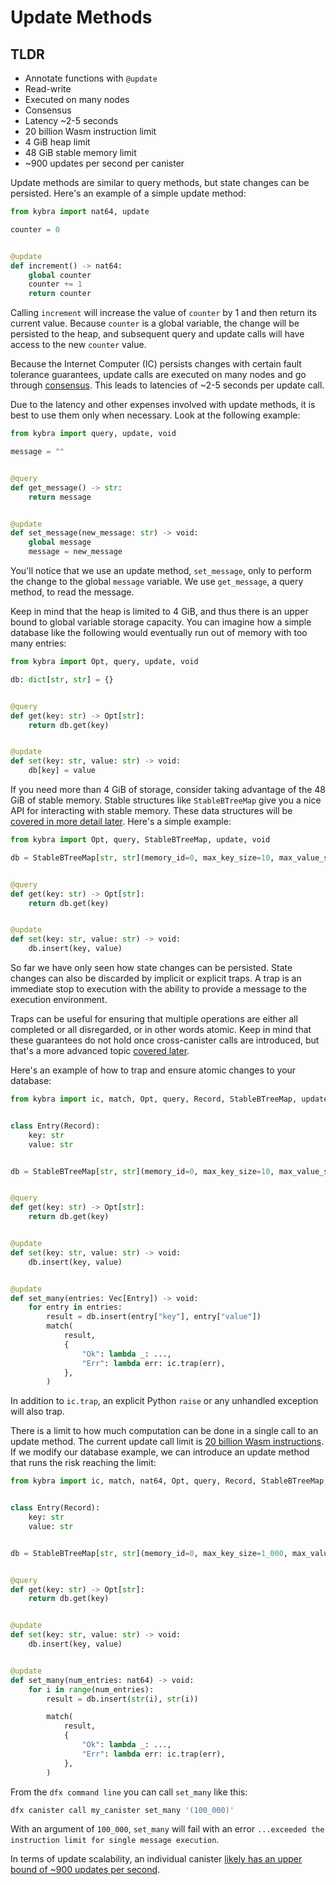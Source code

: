 # Update Methods

## TLDR

-   Annotate functions with `@update`
-   Read-write
-   Executed on many nodes
-   Consensus
-   Latency ~2-5 seconds
-   20 billion Wasm instruction limit
-   4 GiB heap limit
-   48 GiB stable memory limit
-   ~900 updates per second per canister

Update methods are similar to query methods, but state changes can be persisted. Here's an example of a simple update method:

```python
from kybra import nat64, update

counter = 0


@update
def increment() -> nat64:
    global counter
    counter += 1
    return counter
```

Calling `increment` will increase the value of `counter` by 1 and then return its current value. Because `counter` is a global variable, the change will be persisted to the heap, and subsequent query and update calls will have access to the new `counter` value.

Because the Internet Computer (IC) persists changes with certain fault tolerance guarantees, update calls are executed on many nodes and go through [consensus](https://internetcomputer.org/how-it-works/consensus/). This leads to latencies of ~2-5 seconds per update call.

Due to the latency and other expenses involved with update methods, it is best to use them only when necessary. Look at the following example:

```python
from kybra import query, update, void

message = ""


@query
def get_message() -> str:
    return message


@update
def set_message(new_message: str) -> void:
    global message
    message = new_message
```

You'll notice that we use an update method, `set_message`, only to perform the change to the global `message` variable. We use `get_message`, a query method, to read the message.

Keep in mind that the heap is limited to 4 GiB, and thus there is an upper bound to global variable storage capacity. You can imagine how a simple database like the following would eventually run out of memory with too many entries:

```python
from kybra import Opt, query, update, void

db: dict[str, str] = {}


@query
def get(key: str) -> Opt[str]:
    return db.get(key)


@update
def set(key: str, value: str) -> void:
    db[key] = value

```

If you need more than 4 GiB of storage, consider taking advantage of the 48 GiB of stable memory. Stable structures like `StableBTreeMap` give you a nice API for interacting with stable memory. These data structures will be [covered in more detail later](./stable_structures.md). Here's a simple example:

```python
from kybra import Opt, query, StableBTreeMap, update, void

db = StableBTreeMap[str, str](memory_id=0, max_key_size=10, max_value_size=10)


@query
def get(key: str) -> Opt[str]:
    return db.get(key)


@update
def set(key: str, value: str) -> void:
    db.insert(key, value)
```

So far we have only seen how state changes can be persisted. State changes can also be discarded by implicit or explicit traps. A trap is an immediate stop to execution with the ability to provide a message to the execution environment.

Traps can be useful for ensuring that multiple operations are either all completed or all disregarded, or in other words atomic. Keep in mind that these guarantees do not hold once cross-canister calls are introduced, but that's a more advanced topic [covered later](./cross_canister.md).

Here's an example of how to trap and ensure atomic changes to your database:

```python
from kybra import ic, match, Opt, query, Record, StableBTreeMap, update, Vec, void


class Entry(Record):
    key: str
    value: str


db = StableBTreeMap[str, str](memory_id=0, max_key_size=10, max_value_size=10)


@query
def get(key: str) -> Opt[str]:
    return db.get(key)


@update
def set(key: str, value: str) -> void:
    db.insert(key, value)


@update
def set_many(entries: Vec[Entry]) -> void:
    for entry in entries:
        result = db.insert(entry["key"], entry["value"])
        match(
            result,
            {
                "Ok": lambda _: ...,
                "Err": lambda err: ic.trap(err),
            },
        )
```

In addition to `ic.trap`, an explicit Python `raise` or any unhandled exception will also trap.

There is a limit to how much computation can be done in a single call to an update method. The current update call limit is [20 billion Wasm instructions](https://internetcomputer.org/docs/current/developer-docs/production/instruction-limits). If we modify our database example, we can introduce an update method that runs the risk reaching the limit:

```python
from kybra import ic, match, nat64, Opt, query, Record, StableBTreeMap, update, void


class Entry(Record):
    key: str
    value: str


db = StableBTreeMap[str, str](memory_id=0, max_key_size=1_000, max_value_size=1_000)


@query
def get(key: str) -> Opt[str]:
    return db.get(key)


@update
def set(key: str, value: str) -> void:
    db.insert(key, value)


@update
def set_many(num_entries: nat64) -> void:
    for i in range(num_entries):
        result = db.insert(str(i), str(i))

        match(
            result,
            {
                "Ok": lambda _: ...,
                "Err": lambda err: ic.trap(err),
            },
        )
```

From the `dfx command line` you can call `set_many` like this:

```bash
dfx canister call my_canister set_many '(100_000)'
```

With an argument of `100_000`, `set_many` will fail with an error `...exceeded the instruction limit for single message execution`.

In terms of update scalability, an individual canister [likely has an upper bound of ~900 updates per second](https://forum.dfinity.org/t/what-is-the-theroretical-number-for-txns-per-second-on-internet-computer-right-now/14039/6).
